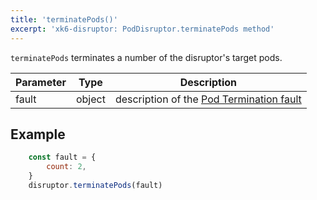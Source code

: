 ```yaml
---
title: 'terminatePods()'
excerpt: 'xk6-disruptor: PodDisruptor.terminatePods method'
---
```


`terminatePods` terminates a number of the disruptor's target pods.

| Parameter | Type   | Description |
| --------- | ------ |------- |
| fault     | object | description of the [Pod Termination fault](/javascript-api/xk6-disruptor/api/faults/pod-termination) |


## Example

<!-- eslint-skip -->

```javascript
    const fault = {
        count: 2,
    }
    disruptor.terminatePods(fault)
```